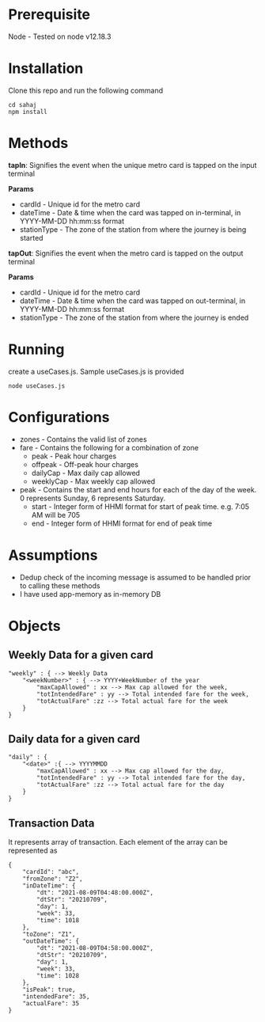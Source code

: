 # Prerequisite

Node - Tested on node v12.18.3

# Installation
Clone this repo and run the following command
```
cd sahaj
npm install
```

# Methods 
**tapIn**: Signifies the event when the unique metro card is tapped on the input terminal

**Params**
- cardId - Unique id for the metro card
- dateTime - Date & time when the card was tapped on in-terminal, in YYYY-MM-DD hh:mm:ss format
- stationType - The zone of the station from where the journey is being started

**tapOut**: Signifies the event when the metro card is tapped on the output terminal

**Params**
- cardId - Unique id for the metro card
- dateTime - Date & time when the card was tapped on out-terminal, in YYYY-MM-DD hh:mm:ss format
- stationType - The zone of the station from where the journey is ended

# Running
create a useCases.js. Sample useCases.js is provided
```
node useCases.js
```


# Configurations
- zones - Contains the valid list of zones
- fare - Contains the following for a combination of zone
    - peak - Peak hour charges
    - offpeak - Off-peak hour charges
    - dailyCap - Max daily cap allowed
    - weeklyCap - Max weekly cap allowed
- peak - Contains the start and end hours for each of the day of the week. 0 represents Sunday, 6 represents Saturday.
    - start - Integer form of HHMI format for start of peak time. e.g. 7:05 AM will be 705
    - end - Integer form of HHMI format for end of peak time

# Assumptions
- Dedup check of the incoming message is assumed to be handled prior to calling these methods
- I have used app-memory as in-memory DB

# Objects

## Weekly Data for a given card
```
"weekly" : { --> Weekly Data
    "<weekNumber>" : { --> YYYY+WeekNumber of the year
        "maxCapAllowed" : xx --> Max cap allowed for the week,
        "totIntendedFare" : yy --> Total intended fare for the week,
        "totActualFare" :zz --> Total actual fare for the week
    }
}
```

## Daily data for a given card
```
"daily" : {
    "<date>" :{ --> YYYYMMDD
        "maxCapAllowed" : xx --> Max cap allowed for the day,
        "totIntendedFare" : yy --> Total intended fare for the day,
        "totActualFare" :zz --> Total actual fare for the day
    }
}
```
## Transaction Data 
It represents array of transaction. Each element of the array can be represented as
```
{
    "cardId": "abc",
    "fromZone": "Z2",
    "inDateTime": {
        "dt": "2021-08-09T04:48:00.000Z",
        "dtStr": "20210709",
        "day": 1,
        "week": 33,
        "time": 1018
    },
    "toZone": "Z1",
    "outDateTime": {
        "dt": "2021-08-09T04:58:00.000Z",
        "dtStr": "20210709",
        "day": 1,
        "week": 33,
        "time": 1028
    },
    "isPeak": true,
    "intendedFare": 35,
    "actualFare": 35
}
```

